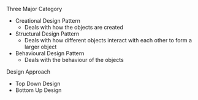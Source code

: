 Three Major Category
- Creational Design Pattern
	- Deals with how the objects are created
- Structural Design Pattern
	- Deals with how different objects interact with each other to form a larger object
- Behavioural Design Pattern
	- Deals with the behaviour of the objects



Design Approach
- Top Down Design
- Bottom Up Design
